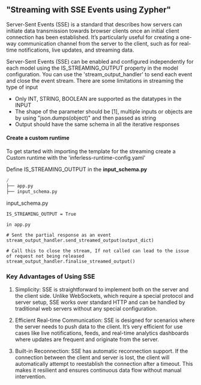 ## "Streaming with SSE Events using Zypher"

Server-Sent Events (SSE) is a standard that describes how servers can initiate data transmission towards browser clients once an initial client connection has been established. It’s particularly useful for creating a one-way communication channel from the server to the client, such as for real-time notifications, live updates, and streaming data.


Server-Sent Events (SSE) can be enabled and configured independently for each model using the IS_STREAMING_OUTPUT property in the model configuration. You can use the 'stream_output_handler' to send each event and close the event stream. There are some limitations in streaming the type of input

- Only INT, STRING, BOOLEAN are supported as the datatypes in the INPUT 
- The shape of the parameter should be [1], multiple inputs or objects are by using "json.dumps(object)" and then passed as string 
- Output should have the same schema in all the iterative responses 

#### Create a custom runtime

To get started with importing the template for the streaming create a Custom runtime with the 'inferless-runtime-config.yaml'

Define  IS_STREAMING_OUTPUT in the **input\_schema.py**

```python
/
├── app.py
├── input_schema.py 
```

input\_schema.py 

```input_schema
IS_STREAMING_OUTPUT = True
```

```
in app.py 

# Sent the partial response as an event 
stream_output_handler.send_streamed_output(output_dict)

# Call this to close the stream, If not called can lead to the issue of request not being released
stream_output_handler.finalise_streamed_output()

```


### Key Advantages of Using SSE

1. Simplicity: SSE is straightforward to implement both on the server and the client side. Unlike WebSockets, which require a special protocol and server setup, SSE works over standard HTTP and can be handled by traditional web servers without any special configuration.

2. Efficient Real-time Communication: SSE is designed for scenarios where the server needs to push data to the client. It’s very efficient for use cases like live notifications, feeds, and real-time analytics dashboards where updates are frequent and originate from the server.

3. Built-in Reconnection: SSE has automatic reconnection support. If the connection between the client and server is lost, the client will automatically attempt to reestablish the connection after a timeout. This makes it resilient and ensures continuous data flow without manual intervention.
